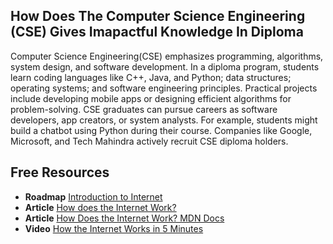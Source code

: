 ## How Does The Computer Science Engineering (CSE) Gives Imapactful Knowledge In Diploma

Computer Science Engineering(CSE) emphasizes programming, algorithms, system design, and software development. In a diploma program, students learn coding languages like C++, Java, and Python; data structures; operating systems; and software engineering principles. Practical projects include developing mobile apps or designing efficient algorithms for problem-solving. CSE graduates can pursue careers as software developers, app creators, or system analysts. For example, students might build a chatbot using Python during their course. Companies like Google, Microsoft, and Tech Mahindra actively recruit CSE diploma holders.


## Free Resources  

- **Roadmap** [Introduction to Internet](https://roadmap.sh/internet)  
- **Article** [How does the Internet Work?](https://www.cloudflare.com/learning/network-layer/how-does-the-internet-work/)  
- **Article** [How Does the Internet Work? MDN Docs](https://developer.mozilla.org/en-US/docs/Learn/Common_questions/How_does_the_Internet_work)  
- **Video** [How the Internet Works in 5 Minutes](https://www.youtube.com/watch?v=7_LPdttKXPc)